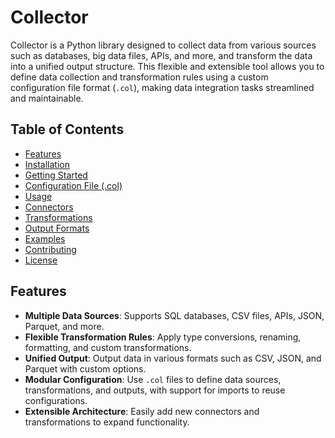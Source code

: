 # Collector

Collector is a Python library designed to collect data from various sources such as databases, big data files, APIs, and more, and transform the data into a unified output structure. This flexible and extensible tool allows you to define data collection and transformation rules using a custom configuration file format (`.col`), making data integration tasks streamlined and maintainable.

## Table of Contents

- [Features](#features)
- [Installation](#installation)
- [Getting Started](#getting-started)
- [Configuration File (.col)](#configuration-file-col)
- [Usage](#usage)
- [Connectors](#connectors)
- [Transformations](#transformations)
- [Output Formats](#output-formats)
- [Examples](#examples)
- [Contributing](#contributing)
- [License](#license)

## Features

- **Multiple Data Sources**: Supports SQL databases, CSV files, APIs, JSON, Parquet, and more.
- **Flexible Transformation Rules**: Apply type conversions, renaming, formatting, and custom transformations.
- **Unified Output**: Output data in various formats such as CSV, JSON, and Parquet with custom options.
- **Modular Configuration**: Use `.col` files to define data sources, transformations, and outputs, with support for imports to reuse configurations.
- **Extensible Architecture**: Easily add new connectors and transformations to expand functionality.

